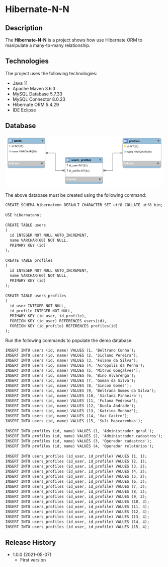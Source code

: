 # Hibernate-N-N

## Description
The **Hibernate-N-N** is a project shows how use Hibernate ORM to manipulate a many-to-many relationship.

## Technologies
The project uses the following technologies:

* Java 11
* Apache Maven 3.6.3
* MySQL Database 5.7.33
* MySQL Connector 8.0.23
* Hibernate ORM 5.4.29
* IDE Eclipse

## Database
![](references/hibernate-n-n.png)

The above database must be created using the following command:

```
CREATE SCHEMA hibernatenn DEFAULT CHARACTER SET utf8 COLLATE utf8_bin;

USE hibernatenn;

CREATE TABLE users
(
  id INTEGER NOT NULL AUTO_INCREMENT,
  name VARCHAR(60) NOT NULL,
  PRIMARY KEY (id)
);

CREATE TABLE profiles
(
  id INTEGER NOT NULL AUTO_INCREMENT,
  name VARCHAR(60) NOT NULL,
  PRIMARY KEY (id)
);

CREATE TABLE users_profiles
(
  id_user INTEGER NOT NULL,
  id_profile INTEGER NOT NULL,
  PRIMARY KEY (id_user, id_profile),
  FOREIGN KEY (id_user) REFERENCES users(id),
  FOREIGN KEY (id_profile) REFERENCES profiles(id)
);
```

Run the following commands to populate the demo database:

```
INSERT INTO users (id, name) VALUES (1, 'Beltrano Cunha');
INSERT INTO users (id, name) VALUES (2, 'Siclano Pereira');
INSERT INTO users (id, name) VALUES (3, 'Fulano da Silva');
INSERT INTO users (id, name) VALUES (4, 'Acrópolis da Penha');
INSERT INTO users (id, name) VALUES (5, 'Mitrus Gonçalves');
INSERT INTO users (id, name) VALUES (6, 'Bino Alvarenga');
INSERT INTO users (id, name) VALUES (7, 'Goman da Silva');
INSERT INTO users (id, name) VALUES (8, 'Sincom Gomes');
INSERT INTO users (id, name) VALUES (9, 'Beltrana Gomes da Silva');
INSERT INTO users (id, name) VALUES (10, 'Siclana Pinheiro');
INSERT INTO users (id, name) VALUES (11, 'Fulana Pedrosa');
INSERT INTO users (id, name) VALUES (12, 'Duola Andrade');
INSERT INTO users (id, name) VALUES (13, 'Katrina Munhoz');
INSERT INTO users (id, name) VALUES (14, 'Vaz Castro');
INSERT INTO users (id, name) VALUES (15, 'Suli Mascarenhas');

INSERT INTO profiles (id, name) VALUES (1, 'Administrador geral');
INSERT INTO profiles (id, name) VALUES (2, 'Administrador cadastros');
INSERT INTO profiles (id, name) VALUES (3, 'Operador cadastros');
INSERT INTO profiles (id, name) VALUES (4, 'Operador relatórios');

INSERT INTO users_profiles (id_user, id_profile) VALUES (1, 1);
INSERT INTO users_profiles (id_user, id_profile) VALUES (2, 1);
INSERT INTO users_profiles (id_user, id_profile) VALUES (3, 2);
INSERT INTO users_profiles (id_user, id_profile) VALUES (4, 2);
INSERT INTO users_profiles (id_user, id_profile) VALUES (5, 2);
INSERT INTO users_profiles (id_user, id_profile) VALUES (6, 3);
INSERT INTO users_profiles (id_user, id_profile) VALUES (7, 3);
INSERT INTO users_profiles (id_user, id_profile) VALUES (8, 3);
INSERT INTO users_profiles (id_user, id_profile) VALUES (9, 3);
INSERT INTO users_profiles (id_user, id_profile) VALUES (10, 3);
INSERT INTO users_profiles (id_user, id_profile) VALUES (11, 4);
INSERT INTO users_profiles (id_user, id_profile) VALUES (12, 4);
INSERT INTO users_profiles (id_user, id_profile) VALUES (13, 4);
INSERT INTO users_profiles (id_user, id_profile) VALUES (14, 4);
INSERT INTO users_profiles (id_user, id_profile) VALUES (15, 4);
```

## Release History

* 1.0.0 (2021-05-07)
    * First version
